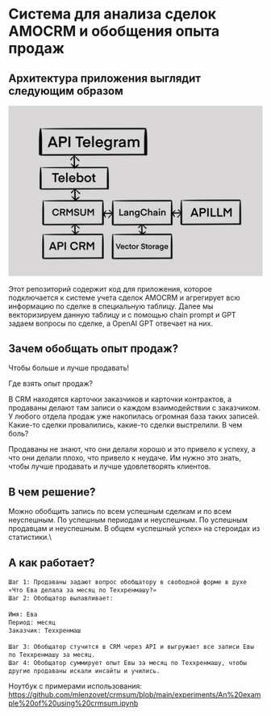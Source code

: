 
#  Cистема для анализа сделок AMOCRM и обобщения опыта продаж
## Архитектура приложения выглядит следующим образом
![Струкрура приложения](images/photo_2023-12-18_21-38-47.jpg)

Этот репозиторий содержит код для приложения, которое подключается к системе учета сделок AMOCRM и агрегирует всю информацию по сделке в специальную таблицу. Далее мы векторизируем данную таблицу и с помощью chain prompt и GPT задаем вопросы по сделке, а OpenAI GPT отвечает на них.

## Зачем обобщать опыт продаж?
Чтобы больше и лучше продавать!

Где взять опыт продаж?

В CRM находятся карточки заказчиков и карточки контрактов, а продаваны делают там записи о каждом взаимодействии с заказчиком. У любого отдела продаж уже накопилась огромная база таких записей. Какие-то сделки провалились, какие-то сделки выстрелили.
В чем боль?

Продаваны не знают, что они делали хорошо и это привело к успеху, а что они делали плохо, что привело к неудаче. Им нужно это знать, чтобы лучше продавать и лучше удовлетворять клиентов.

## В чем решение?

Можно обобщить запись по всем успешным сделкам и по всем неуспешным. По успешным периодам и неуспешным. По успешным продавцам и неуспешным. В общем «успешный успех» на стероидах из статистики.\
## А как работает?

    Шаг 1: Продаваны задают вопрос обобщатору в свободной форме в духе «Что Ева делала за месяц по Теххренмашу?»
    Шаг 2: Обобщатор вылавливает:

    Имя: Ева
    Период: месяц
    Заказчик: Теххренмаш

    Шаг 3: Обобщатор стучится в CRM через API и выгружает все записи Евы по Теххренмашу за месяц.
    Шаг 4: Обобщатор суммирует опыт Евы за месяц по Теххренмашу, чтобы другие продаваны искали инсайты и учились.

Ноутбук с примерами использования: https://github.com/mlenzovet/crmsum/blob/main/experiments/An%20example%20of%20using%20crmsum.ipynb

